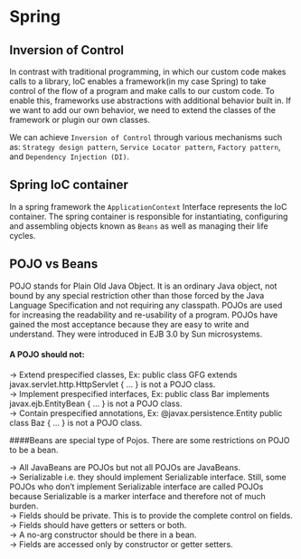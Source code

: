# Spring
## Inversion of Control
In contrast with traditional programming, in which our custom code makes calls to a library, IoC enables a framework(in my case Spring) to take control of the flow of a program and make calls to our custom code. To enable this, frameworks use abstractions with additional behavior built in. If we want to add our own behavior, we need to extend the classes of the framework or plugin our own classes.

We can achieve `Inversion of Control` through various mechanisms such as: `Strategy design pattern`, `Service Locator pattern`, `Factory pattern`, and `Dependency Injection (DI)`.


## Spring IoC container
In a spring framework the `ApplicationContext` Interface represents the IoC container. The spring container is responsible for instantiating, configuring and assembling objects known as `Beans` as well as managing their life cycles.

## POJO vs Beans
POJO stands for Plain Old Java Object. It is an ordinary Java object, not bound by any special restriction other than those forced by the Java Language Specification and not requiring any classpath. POJOs are used for increasing the readability and re-usability of a program. POJOs have gained the most acceptance because they are easy to write and understand. They were introduced in EJB 3.0 by Sun microsystems.

#### A POJO should not:

-> Extend prespecified classes, Ex: public class GFG extends javax.servlet.http.HttpServlet { … } is not a POJO class.  
-> Implement prespecified interfaces, Ex: public class Bar implements javax.ejb.EntityBean { … } is not a POJO class.  
-> Contain prespecified annotations, Ex: @javax.persistence.Entity public class Baz { … } is not a POJO class.  

####Beans are special type of Pojos. There are some restrictions on POJO to be a bean.

-> All JavaBeans are POJOs but not all POJOs are JavaBeans.  
-> Serializable i.e. they should implement Serializable interface. Still, some POJOs who don’t implement Serializable interface are called POJOs because Serializable is a marker interface and therefore not of much burden.  
-> Fields should be private. This is to provide the complete control on fields.  
-> Fields should have getters or setters or both.  
-> A no-arg constructor should be there in a bean.  
-> Fields are accessed only by constructor or getter setters.  

